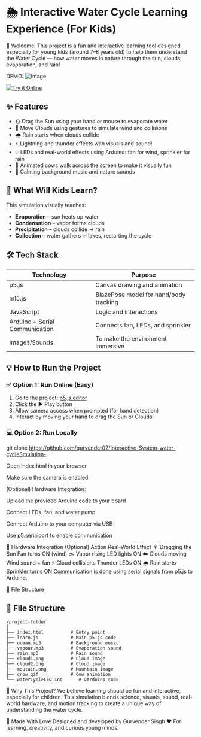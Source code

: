 # 🌦️ Interactive Water Cycle Learning Experience (For Kids)  

👋 Welcome! This project is a fun and interactive learning tool designed especially for young kids (around 7–8 years old) to help them understand the Water Cycle — how water moves in nature through the sun, clouds, evaporation, and rain!

DEMO:
![Image](https://github.com/user-attachments/assets/9431a472-f62e-4b4b-a1ca-d5fc240daddd)

[![Try it Online](https://img.shields.io/badge/Try_it_Online-p5.js_Editor-blue?style=for-the-badge)](https://editor.p5js.org/gurvender22192/sketches/QUsCXOAB7)
## ✨ Features
- 🌞 Drag the Sun using your hand or mouse to evaporate water
- 💨 Move Clouds using gestures to simulate wind and collisions
- 🌧️ Rain starts when clouds collide
- ⚡ Lightning and thunder effects with visuals and sound!
- 💡 LEDs and real-world effects using Arduino: fan for wind, sprinkler for rain
- 🐄 Animated cows walk across the screen to make it visually fun
- 🎵 Calming background music and nature sounds

## 🧠 What Will Kids Learn?
This simulation visually teaches:
- **Evaporation** – sun heats up water
- **Condensation** – vapor forms clouds
- **Precipitation** – clouds collide → rain
- **Collection** – water gathers in lakes, restarting the cycle

## 🛠️ Tech Stack
| Technology | Purpose |
|------------|---------|
| p5.js | Canvas drawing and animation |
| ml5.js | BlazePose model for hand/body tracking |
| JavaScript | Logic and interactions |
| Arduino + Serial Communication | Connects fan, LEDs, and sprinkler |
| Images/Sounds | To make the environment immersive |

## 💡 How to Run the Project

### ✅ Option 1: Run Online (Easy)
1. Go to the project: [p5.js editor]([YOUR_P5_EDITOR_LINK_HERE](https://editor.p5js.org/gurvender22192/sketches/QUsCXOAB7))
2. Click the ▶️ Play button
3. Allow camera access when prompted (for hand detection)
4. Interact by moving your hand to drag the Sun or Clouds!

### 💻 Option 2: Run Locally

git clone https://github.com/gurvender02/Interactive-System-water-cycleSmulation-

Open index.html in your browser

Make sure the camera is enabled

(Optional) Hardware Integration:

Upload the provided Arduino code to your board

Connect LEDs, fan, and water pump

Connect Arduino to your computer via USB

Use p5.serialport to enable communication

🔌 Hardware Integration (Optional)
Action	Real-World Effect
☀️ Dragging the Sun	Fan turns ON (wind)
🌫️ Vapor rising	LED lights ON
☁️ Clouds moving	Wind sound + fan
⚡ Cloud collisions	Thunder LEDs ON
🌧️ Rain starts	Sprinkler turns ON
Communication is done using serial signals from p5.js to Arduino.

📂 File Structure
## 📂 File Structure
```
/project-folder
│
├── index.html          # Entry point
├── learn.js            # Main p5.js code
├── ocean.mp3           # Background music
├── vapour.mp3          # Evaporation sound
├── rain.mp3            # Rain sound
├── cloud1.png          # Cloud image
├── cloud2.png          # Cloud image
├── moutain.png         # Mountain image
├── crow.gif            # Cow animation
└── waterCycleLED.ino      # OArduino code
```

🎯 Why This Project?
We believe learning should be fun and interactive, especially for children. This simulation blends science, visuals, sound, real-world hardware, and motion tracking to create a unique way of understanding the water cycle.

🙌 Made With Love
Designed and developed by Gurvender Singh ❤️
For learning, creativity, and curious young minds.
